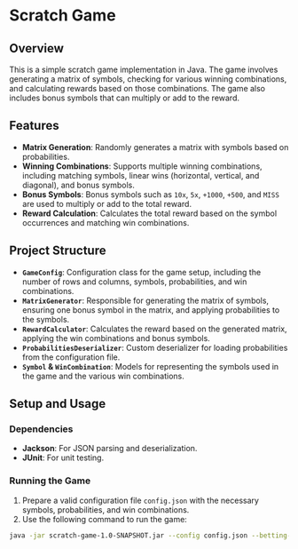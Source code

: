 # Scratch Game

## Overview
This is a simple scratch game implementation in Java. The game involves generating a matrix of symbols, checking for various winning combinations, and calculating rewards based on those combinations. The game also includes bonus symbols that can multiply or add to the reward.

## Features
- **Matrix Generation**: Randomly generates a matrix with symbols based on probabilities.
- **Winning Combinations**: Supports multiple winning combinations, including matching symbols, linear wins (horizontal, vertical, and diagonal), and bonus symbols.
- **Bonus Symbols**: Bonus symbols such as `10x`, `5x`, `+1000`, `+500`, and `MISS` are used to multiply or add to the total reward.
- **Reward Calculation**: Calculates the total reward based on the symbol occurrences and matching win combinations.

## Project Structure

- **`GameConfig`**: Configuration class for the game setup, including the number of rows and columns, symbols, probabilities, and win combinations.
- **`MatrixGenerator`**: Responsible for generating the matrix of symbols, ensuring one bonus symbol in the matrix, and applying probabilities to the symbols.
- **`RewardCalculator`**: Calculates the reward based on the generated matrix, applying the win combinations and bonus symbols.
- **`ProbabilitiesDeserializer`**: Custom deserializer for loading probabilities from the configuration file.
- **`Symbol` & `WinCombination`**: Models for representing the symbols used in the game and the various win combinations.

## Setup and Usage

### Dependencies
- **Jackson**: For JSON parsing and deserialization.
- **JUnit**: For unit testing.

### Running the Game
1. Prepare a valid configuration file `config.json` with the necessary symbols, probabilities, and win combinations.
2. Use the following command to run the game:

```bash
java -jar scratch-game-1.0-SNAPSHOT.jar --config config.json --betting-amount <bet_amount>
